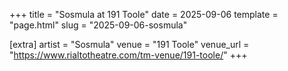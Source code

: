 +++
title = "Sosmula at 191 Toole"
date = 2025-09-06
template = "page.html"
slug = "2025-09-06-sosmula"

[extra]
artist = "Sosmula"
venue = "191 Toole"
venue_url = "https://www.rialtotheatre.com/tm-venue/191-toole/"
+++
